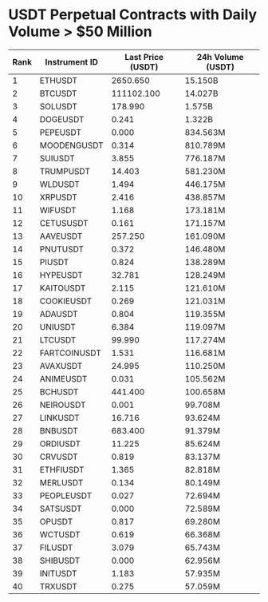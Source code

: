 # USDT Perpetual Contracts with Daily Volume > $50 Million

| Rank | Instrument ID | Last Price (USDT) | 24h Volume (USDT) |
|------|---------------|-------------------|-------------------|
| 1 | ETHUSDT | 2650.650 | 15.150B |
| 2 | BTCUSDT | 111102.100 | 14.027B |
| 3 | SOLUSDT | 178.990 | 1.575B |
| 4 | DOGEUSDT | 0.241 | 1.322B |
| 5 | PEPEUSDT | 0.000 | 834.563M |
| 6 | MOODENGUSDT | 0.314 | 810.789M |
| 7 | SUIUSDT | 3.855 | 776.187M |
| 8 | TRUMPUSDT | 14.403 | 581.230M |
| 9 | WLDUSDT | 1.494 | 446.175M |
| 10 | XRPUSDT | 2.416 | 438.857M |
| 11 | WIFUSDT | 1.168 | 173.181M |
| 12 | CETUSUSDT | 0.161 | 171.157M |
| 13 | AAVEUSDT | 257.250 | 161.090M |
| 14 | PNUTUSDT | 0.372 | 146.480M |
| 15 | PIUSDT | 0.824 | 138.289M |
| 16 | HYPEUSDT | 32.781 | 128.249M |
| 17 | KAITOUSDT | 2.115 | 121.610M |
| 18 | COOKIEUSDT | 0.269 | 121.031M |
| 19 | ADAUSDT | 0.804 | 119.355M |
| 20 | UNIUSDT | 6.384 | 119.097M |
| 21 | LTCUSDT | 99.990 | 117.274M |
| 22 | FARTCOINUSDT | 1.531 | 116.681M |
| 23 | AVAXUSDT | 24.995 | 110.250M |
| 24 | ANIMEUSDT | 0.031 | 105.562M |
| 25 | BCHUSDT | 441.400 | 100.658M |
| 26 | NEIROUSDT | 0.001 | 99.708M |
| 27 | LINKUSDT | 16.716 | 93.624M |
| 28 | BNBUSDT | 683.400 | 91.379M |
| 29 | ORDIUSDT | 11.225 | 85.624M |
| 30 | CRVUSDT | 0.819 | 83.137M |
| 31 | ETHFIUSDT | 1.365 | 82.818M |
| 32 | MERLUSDT | 0.134 | 80.149M |
| 33 | PEOPLEUSDT | 0.027 | 72.694M |
| 34 | SATSUSDT | 0.000 | 72.589M |
| 35 | OPUSDT | 0.817 | 69.280M |
| 36 | WCTUSDT | 0.619 | 66.368M |
| 37 | FILUSDT | 3.079 | 65.743M |
| 38 | SHIBUSDT | 0.000 | 62.956M |
| 39 | INITUSDT | 1.183 | 57.935M |
| 40 | TRXUSDT | 0.275 | 57.059M |
